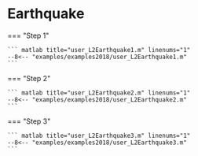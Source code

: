 # Earthquake

=== "Step 1"

    ``` matlab title="user_L2Earthquake1.m" linenums="1"
    --8<-- "examples/examples2018/user_L2Earthquake1.m"
    ```

=== "Step 2"

    ``` matlab title="user_L2Earthquake2.m" linenums="1"
    --8<-- "examples/examples2018/user_L2Earthquake2.m"
    ```

=== "Step 3"

    ``` matlab title="user_L2Earthquake3.m" linenums="1"
    --8<-- "examples/examples2018/user_L2Earthquake3.m"
    ```

